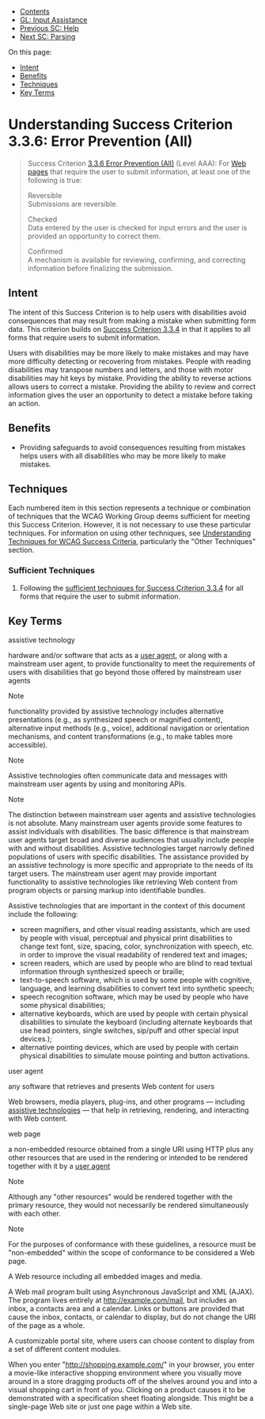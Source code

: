 -   [Contents](. "Table of Contents")
-   [GL: Input Assistance](input-assistance)
-   [Previous SC: Help](help)
-   [Next SC: Parsing](parsing)

On this page:

-   [Intent](#intent)
-   [Benefits](#benefits)
-   [Techniques](#techniques)
-   [Key Terms](#key-terms)

Understanding Success Criterion 3.3.6: Error Prevention (All)
=============================================================

> Success Criterion [3.3.6 Error Prevention (All)](https://www.w3.org/TR/WCAG21/#error-prevention-all) (Level AAA): For [Web pages](#dfn-web-page) that require the user to submit information, at least one of the following is true:
>
> Reversible  
> Submissions are reversible.
>
> Checked  
> Data entered by the user is checked for input errors and the user is provided an opportunity to correct them.
>
> Confirmed  
> A mechanism is available for reviewing, confirming, and correcting information before finalizing the submission.

Intent
------

The intent of this Success Criterion is to help users with disabilities avoid consequences that may result from making a mistake when submitting form data. This criterion builds on <a href="error-prevention-legal-financial-data" class="guideline">Success Criterion 3.3.4</a> in that it applies to all forms that require users to submit information.

Users with disabilities may be more likely to make mistakes and may have more difficulty detecting or recovering from mistakes. People with reading disabilities may transpose numbers and letters, and those with motor disabilities may hit keys by mistake. Providing the ability to reverse actions allows users to correct a mistake. Providing the ability to review and correct information gives the user an opportunity to detect a mistake before taking an action.

Benefits
--------

-   Providing safeguards to avoid consequences resulting from mistakes helps users with all disabilities who may be more likely to make mistakes.

Techniques
----------

Each numbered item in this section represents a technique or combination of techniques that the WCAG Working Group deems sufficient for meeting this Success Criterion. However, it is not necessary to use these particular techniques. For information on using other techniques, see [Understanding Techniques for WCAG Success Criteria](understanding-techniques), particularly the "Other Techniques" section.

### Sufficient Techniques

1.  Following the <a href="error-prevention-legal-financial-data#techniques" class="understanding">sufficient techniques for Success Criterion 3.3.4</a> for all forms that require the user to submit information.

Key Terms
---------

assistive technology

hardware and/or software that acts as a [user agent](#dfn-user-agent), or along with a mainstream user agent, to provide functionality to meet the requirements of users with disabilities that go beyond those offered by mainstream user agents

Note

functionality provided by assistive technology includes alternative presentations (e.g., as synthesized speech or magnified content), alternative input methods (e.g., voice), additional navigation or orientation mechanisms, and content transformations (e.g., to make tables more accessible).

Note

Assistive technologies often communicate data and messages with mainstream user agents by using and monitoring APIs.

Note

The distinction between mainstream user agents and assistive technologies is not absolute. Many mainstream user agents provide some features to assist individuals with disabilities. The basic difference is that mainstream user agents target broad and diverse audiences that usually include people with and without disabilities. Assistive technologies target narrowly defined populations of users with specific disabilities. The assistance provided by an assistive technology is more specific and appropriate to the needs of its target users. The mainstream user agent may provide important functionality to assistive technologies like retrieving Web content from program objects or parsing markup into identifiable bundles.

Assistive technologies that are important in the context of this document include the following:

-   screen magnifiers, and other visual reading assistants, which are used by people with visual, perceptual and physical print disabilities to change text font, size, spacing, color, synchronization with speech, etc. in order to improve the visual readability of rendered text and images;
-   screen readers, which are used by people who are blind to read textual information through synthesized speech or braille;
-   text-to-speech software, which is used by some people with cognitive, language, and learning disabilities to convert text into synthetic speech;
-   speech recognition software, which may be used by people who have some physical disabilities;
-   alternative keyboards, which are used by people with certain physical disabilities to simulate the keyboard (including alternate keyboards that use head pointers, single switches, sip/puff and other special input devices.);
-   alternative pointing devices, which are used by people with certain physical disabilities to simulate mouse pointing and button activations.

user agent

any software that retrieves and presents Web content for users

Web browsers, media players, plug-ins, and other programs — including [assistive technologies](#dfn-assistive-technology) — that help in retrieving, rendering, and interacting with Web content.

web page

a non-embedded resource obtained from a single URI using HTTP plus any other resources that are used in the rendering or intended to be rendered together with it by a [user agent](#dfn-user-agent)

Note

Although any "other resources" would be rendered together with the primary resource, they would not necessarily be rendered simultaneously with each other.

Note

For the purposes of conformance with these guidelines, a resource must be "non-embedded" within the scope of conformance to be considered a Web page.

A Web resource including all embedded images and media.

A Web mail program built using Asynchronous JavaScript and XML (AJAX). The program lives entirely at http://example.com/mail, but includes an inbox, a contacts area and a calendar. Links or buttons are provided that cause the inbox, contacts, or calendar to display, but do not change the URI of the page as a whole.

A customizable portal site, where users can choose content to display from a set of different content modules.

When you enter "http://shopping.example.com/" in your browser, you enter a movie-like interactive shopping environment where you visually move around in a store dragging products off of the shelves around you and into a visual shopping cart in front of you. Clicking on a product causes it to be demonstrated with a specification sheet floating alongside. This might be a single-page Web site or just one page within a Web site.
